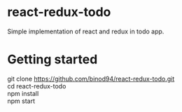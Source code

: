 # react-redux-todo
Simple implementation of react and redux in todo app.

# Getting started
git clone https://github.com/binod94/react-redux-todo.git <br/>
cd react-redux-todo <br/>
npm install <br/>
npm start
